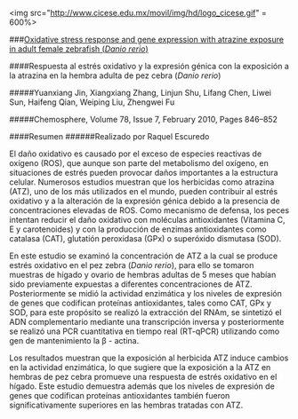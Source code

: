 <img src="http://www.cicese.edu.mx/movil/img/hd/logo_cicese.gif" = 600%>

###[Oxidative stress response and gene expression with atrazine exposure in adult female zebrafish (*Danio rerio*)](http://ac.els-cdn.com/S0045653509014015/1-s2.0-S0045653509014015-main.pdf?_tid=791f87ba-4859-11e6-8a6b-00000aab0f01&acdnat=1468346160_982abce3a59ae7fb5f89527307717a4a)

####Respuesta al estrés oxidativo y la expresión génica con la exposición a la atrazina en la hembra adulta de pez cebra (*Danio rerio*)

#####Yuanxiang Jin, Xiangxiang Zhang, Linjun Shu, Lifang Chen, Liwei Sun, Haifeng Qian, Weiping Liu, Zhengwei Fu

#####Chemosphere, Volume 78, Issue 7, February 2010, Pages 846–852

####Resumen 
######Realizado por Raquel Escuredo

El daño oxidativo es causado por el exceso de especies reactivas de oxígeno (ROS), que aunque son parte del metabolismo del oxígeno, en situaciones de estrés pueden provocar daños importantes a la estructura celular. 
Numerosos estudios muestran que los herbicidas como atrazina (ATZ), uno de los más utilizados en el mundo, pueden contribuir al estrés oxidativo y a la alteración de la expresión génica debido a la presencia de concentraciones elevadas de ROS. Como mecanismo de defensa, los peces intentan reducir el daño oxidativo con moléculas antioxidantes (Vitamina C, E y carotenoides) y con la producción de enzimas antioxidantes como catalasa (CAT), glutatión peroxidasa (GPx) o superóxido dismutasa (SOD).

En este estudio se examinó la concentración de ATZ a la cual se produce estrés oxidativo en el pez zebra (*Danio rerio*), para ello se tomaron muestras de hígado y ovario de hembras adultas de 5 meses que habían sido previamente expuestas a diferentes concentraciones de ATZ. Posteriormente se midió la actividad enzimática y los niveles de expresión de genes que codifican proteínas antioxidantes, tales como CAT, GPx y SOD,  para este propósito se realizó la extracción del RNAm, se sintetizó el ADN complementario mediante una transcripción inversa y posteriormente se realizó una PCR cuantitativa en tiempo real (RT-qPCR) utilizando como gen de mantenimiento la β - actina.

Los resultados muestran que la exposición al herbicida ATZ induce cambios en la actividad enzimática, lo que sugiere que la exposición a la ATZ en hembras de pez cebra promueve una respuesta de estrés oxidativo en el hígado. Este estudio demuestra además que los niveles de expresión de genes que codifican proteínas antioxidantes también fueron significativamente superiores en las hembras tratadas con ATZ.


